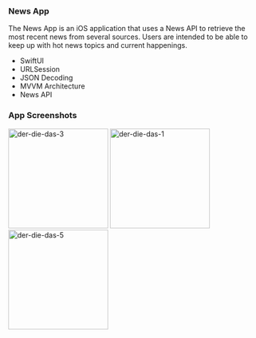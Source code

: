 ### News App
The News App is an iOS application that uses a News API to retrieve the most recent news from several sources. 
Users are intended to be able to keep up with hot news topics and current happenings.

- SwiftUI
- URLSession
- JSON Decoding
- MVVM Architecture
- News API

### App Screenshots
<img width="200" alt="der-die-das-3" src="https://github.com/sulekaptan/sulekaptan/assets/45969586/1037f746-fc5e-4c51-8fc8-0a18b73c8155">
<img width="200" alt="der-die-das-1" src="https://github.com/sulekaptan/sulekaptan/assets/45969586/73748d8c-a3a0-40e4-bd4a-779012914bfe">
<img width="200" alt="der-die-das-5" src="https://github.com/sulekaptan/sulekaptan/assets/45969586/44c789db-1b1f-4b0a-afa5-915ed7d321e3">
